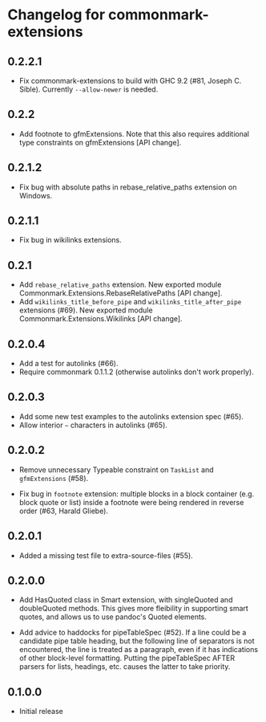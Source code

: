 # Changelog for commonmark-extensions

## 0.2.2.1

- Fix commonmark-extensions to build with GHC 9.2 (#81, Joseph C. Sible).
  Currently `--allow-newer` is needed.

## 0.2.2

- Add footnote to gfmExtensions.  Note that this also requires
  additional type constraints on gfmExtensions [API change].

## 0.2.1.2

- Fix bug with absolute paths in rebase_relative_paths
  extension on Windows.

## 0.2.1.1

- Fix bug in wikilinks extensions.

## 0.2.1

- Add `rebase_relative_paths` extension.
  New exported module Commonmark.Extensions.RebaseRelativePaths [API change].
- Add `wikilinks_title_before_pipe` and `wikilinks_title_after_pipe`
  extensions (#69).
  New exported module Commonmark.Extensions.Wikilinks [API change].

## 0.2.0.4

- Add a test for autolinks (#66).
- Require commonmark 0.1.1.2 (otherwise autolinks don't work
  properly).

## 0.2.0.3

- Add some new test examples to the autolinks extension spec (#65).
- Allow interior `~` characters in autolinks (#65).

## 0.2.0.2

- Remove unnecessary Typeable constraint on `TaskList` and
  `gfmExtensions` (#58).

- Fix bug in `footnote` extension:  multiple blocks in
  a block container (e.g. block quote or list) inside
  a footnote were being rendered in reverse order (#63,
  Harald Gliebe).

## 0.2.0.1

- Added a missing test file to extra-source-files (#55).

## 0.2.0.0

- Add HasQuoted class in Smart extension, with singleQuoted
  and doubleQuoted methods.  This gives more fleibility in
  supporting smart quotes, and allows us to use pandoc's
  Quoted elements.

- Add advice to haddocks for pipeTableSpec (#52).
  If a line could be a candidate pipe table heading, but the
  following line of separators is not encountered, the line is
  treated as a paragraph, even if it has indications of other
  block-level formatting.  Putting the pipeTableSpec AFTER
  parsers for lists, headings, etc. causes the latter to take
  priority.


## 0.1.0.0

- Initial release
